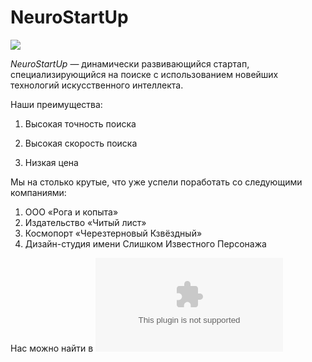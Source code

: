 # NeuroStartUp

![](https://netology-code.github.io/git-homeworks/introduction/assets/logo.png)


*NeuroStartUp* — динамически развивающийся стартап, специализирующийся на поиске с использованием новейших технологий искусственного интеллекта.


Наши преимущества:

1. Высокая точность поиска

2. Высокая скорость поиска

3. Низкая цена


Мы на столько крутые, что уже успели поработать со следующими компаниями:

1. ООО «Рога и копыта»
2. Издательство «Читый лист»
3. Космопорт «Черезтерновый Кзвёздный»
4. Дизайн-студия имени Слишком Известного Персонажа
 
Нас можно найти в ![](google.com)